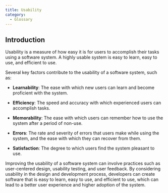 ```yaml
---
title: Usability
category:
  - Glossary
---
```


## Introduction

Usability is a measure of how easy it is for users to accomplish their tasks using a software system. A highly usable system is easy to learn, easy to use, and efficient to use.

Several key factors contribute to the usability of a software system, such as:

- **Learnability**: The ease with which new users can learn and become proficient with the system.

- **Efficiency**: The speed and accuracy with which experienced users can accomplish tasks.

- **Memorability**: The ease with which users can remember how to use the system after a period of non-use.

- **Errors**: The rate and severity of errors that users make while using the system, and the ease with which they can recover from them.

- **Satisfaction**: The degree to which users find the system pleasant to use.

Improving the usability of a software system can involve practices such as user-centered design, usability testing, and user feedback. By considering usability in the design and development process, developers can create software that is easy to learn, easy to use, and efficient to use, which can lead to a better user experience and higher adoption of the system.
